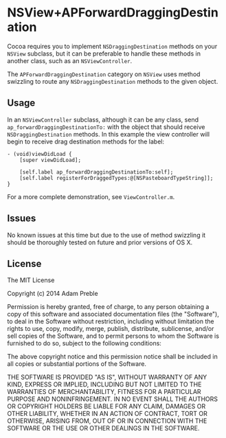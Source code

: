 # NSView+APForwardDraggingDestination

Cocoa requires you to implement `NSDraggingDestination` methods on your `NSView` subclass, but it can be preferable to handle these methods in another class, such as an `NSViewController`.

The `APForwardDraggingDestination` category on `NSView` uses method swizzling to route any `NSDraggingDestination` methods to the given object.

## Usage

In an `NSViewController` subclass, although it can be any class, send `ap_forwardDraggingDestinationTo:` with the object that should receive `NSDraggingDestination` methods. In this example the view controller will begin to receive drag destination methods for the label:

```objc
- (void)viewDidLoad {
    [super viewDidLoad];

    [self.label ap_forwardDraggingDestinationTo:self];
    [self.label registerForDraggedTypes:@[NSPasteboardTypeString]];
}
```

For a more complete demonstration, see `ViewController.m`.

## Issues

No known issues at this time but due to the use of method swizzling it should be thoroughly tested on future and prior versions of OS X.

## License

The MIT License

Copyright (c) 2014 Adam Preble

Permission is hereby granted, free of charge, to any person obtaining a copy of this software and associated documentation files (the "Software"), to deal in the Software without restriction, including without limitation the rights to use, copy, modify, merge, publish, distribute, sublicense, and/or sell copies of the Software, and to permit persons to whom the Software is furnished to do so, subject to the following conditions:

The above copyright notice and this permission notice shall be included in all copies or substantial portions of the Software.

THE SOFTWARE IS PROVIDED "AS IS", WITHOUT WARRANTY OF ANY KIND, EXPRESS OR IMPLIED, INCLUDING BUT NOT LIMITED TO THE WARRANTIES OF MERCHANTABILITY, FITNESS FOR A PARTICULAR PURPOSE AND NONINFRINGEMENT. IN NO EVENT SHALL THE AUTHORS OR COPYRIGHT HOLDERS BE LIABLE FOR ANY CLAIM, DAMAGES OR OTHER LIABILITY, WHETHER IN AN ACTION OF CONTRACT, TORT OR OTHERWISE, ARISING FROM, OUT OF OR IN CONNECTION WITH THE SOFTWARE OR THE USE OR OTHER DEALINGS IN THE SOFTWARE.
